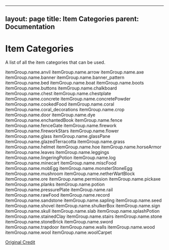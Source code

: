  ---
layout: page
title: Item Categories
parent: Documentation
---

# Item Categories
A list of all the item categories that can be used.

itemGroup.name.anvil
itemGroup.name.arrow
itemGroup.name.axe
itemGroup.name.banner
itemGroup.name.banner_pattern
itemGroup.name.bed
itemGroup.name.boat
itemGroup.name.boots
itemGroup.name.buttons
itemGroup.name.chalkboard
itemGroup.name.chest
itemGroup.name.chestplate
itemGroup.name.concrete
itemGroup.name.concretePowder
itemGroup.name.cookedFood
itemGroup.name.coral
itemGroup.name.coral_decorations
itemGroup.name.crop
itemGroup.name.door
itemGroup.name.dye
itemGroup.name.enchantedBook
itemGroup.name.fence
itemGroup.name.fenceGate
itemGroup.name.firework
itemGroup.name.fireworkStars
itemGroup.name.flower
itemGroup.name.glass
itemGroup.name.glassPane
itemGroup.name.glazedTerracotta
itemGroup.name.grass
itemGroup.name.helmet
itemGroup.name.hoe
itemGroup.name.horseArmor
itemGroup.name.leaves
itemGroup.name.leggings
itemGroup.name.lingeringPotion
itemGroup.name.log
itemGroup.name.minecart
itemGroup.name.miscFood
itemGroup.name.mobEgg
itemGroup.name.monsterStoneEgg
itemGroup.name.mushroom
itemGroup.name.netherWartBlock
itemGroup.name.ore
itemGroup.name.permission
itemGroup.name.pickaxe
itemGroup.name.planks
itemGroup.name.potion
itemGroup.name.pressurePlate
itemGroup.name.rail
itemGroup.name.rawFood
itemGroup.name.record
itemGroup.name.sandstone
itemGroup.name.sapling
itemGroup.name.seed
itemGroup.name.shovel
itemGroup.name.shulkerBox
itemGroup.name.sign
itemGroup.name.skull
itemGroup.name.slab
itemGroup.name.splashPotion
itemGroup.name.stainedClay
itemGroup.name.stairs
itemGroup.name.stone
itemGroup.name.stoneBrick
itemGroup.name.sword
itemGroup.name.trapdoor
itemGroup.name.walls
itemGroup.name.wood
itemGroup.name.wool
itemGroup.name.woolCarpet

[Original Credit](https://discord.com/channels/523663022053392405/568808575984599050/800971757166657577)
